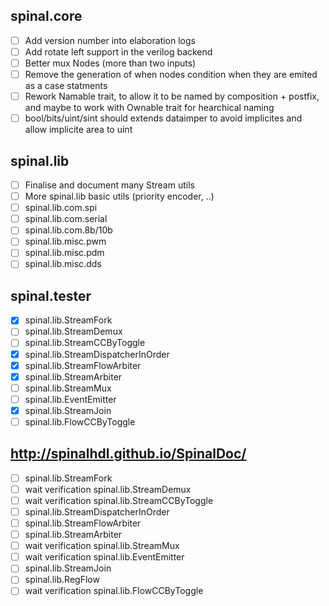 ## spinal.core

- [ ] Add version number into elaboration logs
- [ ] Add rotate left support in the verilog backend
- [ ] Better mux Nodes (more than two inputs)
- [ ] Remove the generation of when nodes condition when they are emited as a case statments
- [ ] Rework Namable trait, to allow it to be named by composition + postfix, and maybe to work with Ownable trait for hearchical naming
- [ ] bool/bits/uint/sint should extends dataimper to avoid implicites and allow implicite area to uint

## spinal.lib

- [ ] Finalise and document many Stream utils
- [ ] More spinal.lib basic utils (priority encoder, ..)
- [ ] spinal.lib.com.spi
- [ ] spinal.lib.com.serial
- [ ] spinal.lib.com.8b/10b
- [ ] spinal.lib.misc.pwm
- [ ] spinal.lib.misc.pdm
- [ ] spinal.lib.misc.dds

## spinal.tester

- [X] spinal.lib.StreamFork
- [ ] spinal.lib.StreamDemux
- [ ] spinal.lib.StreamCCByToggle
- [X] spinal.lib.StreamDispatcherInOrder
- [X] spinal.lib.StreamFlowArbiter
- [X] spinal.lib.StreamArbiter
- [ ] spinal.lib.StreamMux
- [ ] spinal.lib.EventEmitter
- [x] spinal.lib.StreamJoin
- [ ] spinal.lib.FlowCCByToggle

## http://spinalhdl.github.io/SpinalDoc/

- [ ] spinal.lib.StreamFork
- [ ] wait verification spinal.lib.StreamDemux
- [ ] wait verification spinal.lib.StreamCCByToggle
- [ ] spinal.lib.StreamDispatcherInOrder
- [ ] spinal.lib.StreamFlowArbiter
- [ ] spinal.lib.StreamArbiter
- [ ] wait verification spinal.lib.StreamMux
- [ ] wait verification spinal.lib.EventEmitter
- [ ] spinal.lib.StreamJoin
- [ ] spinal.lib.RegFlow
- [ ] wait verification spinal.lib.FlowCCByToggle
